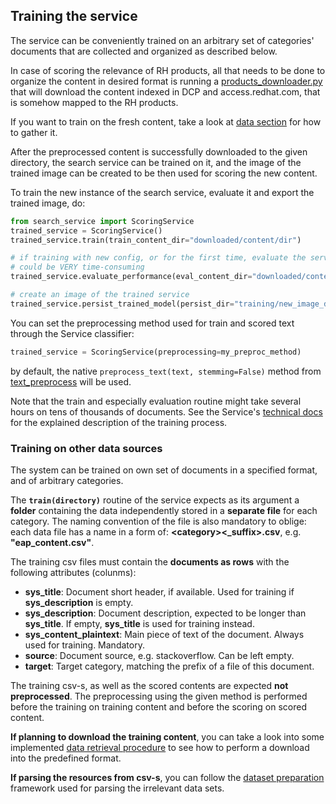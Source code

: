 ## Training the service
The service can be conveniently trained on an arbitrary set of categories' documents that are collected and organized as described below.

In case of scoring the relevance of RH products, all that needs to be done to organize the content in desired format is running a 
[products_downloader.py](https://github.com/searchisko/project-classifier-poc/tree/master/data/products_downloader.py)
that will download the content indexed in DCP and access.redhat.com, that is somehow mapped to the RH products.

If you want to train on the fresh content, take a look at 
[data section](https://github.com/searchisko/project-classifier-poc/tree/master/data) 
for how to gather it.

After the preprocessed content is successfully downloaded to the given directory,
the search service can be trained on it, and the image of the trained image can be created
to be then used for scoring the new content.

To train the new instance of the search service, evaluate it and export the trained image, do:

```python
from search_service import ScoringService
trained_service = ScoringService()
trained_service.train(train_content_dir="downloaded/content/dir")

# if training with new config, or for the first time, evaluate the service performance
# could be VERY time-consuming
trained_service.evaluate_performance(eval_content_dir="downloaded/content/dir")

# create an image of the trained service
trained_service.persist_trained_model(persist_dir="training/new_image_dir")
```

You can set the preprocessing method used for train and scored text through the Service classifier:
```python
trained_service = ScoringService(preprocessing=my_preproc_method)
```
by default, the native ``preprocess_text(text, stemming=False)`` method from 
[text_preprocess](https://github.com/searchisko/project-classifier-poc/tree/master/deployable/search_service/dependencies/text_preprocess.py)
will be used.

Note that the train and especially evaluation routine might take several hours on tens of thousands of documents.
See the Service's [technical docs](https://github.com/searchisko/project-classifier-poc/tree/master/deployable/search_service/technical_docs) 
for the explained description of the training process.

### Training on other data sources
The system can be trained on own set of documents in a specified format, and of arbitrary categories.

The **``train(directory)``** routine of the service expects as its argument 
a **folder** containing the data independently stored in a **separate file** for each category.
The naming convention of the file is also mandatory to oblige: each data file has a name in a form of:
**\<category\><_suffix>.csv**, e.g. **\"eap_content.csv\"**.

The training csv files must contain the **documents as rows** with the following attributes (colunms):
* **sys_title**: Document short header, if available. Used for training if **sys_description** is empty.
* **sys_description**: Document description, expected to be longer than **sys_title**. 
If empty, **sys_title** is used for training instead.
* **sys_content_plaintext**: Main piece of text of the document. Always used for training. Mandatory.
* **source**: Document source, e.g. stackoverflow. Can be left empty.
* **target**: Target category, matching the prefix of a file of this document.

The training csv-s, as well as the scored contents are expected **not preprocessed**. 
The preprocessing using the given method is performed before the training on training content and
before the scoring on scored content.

**If planning to download the training content**, you can take a look into some implemented 
[data retrieval procedure](https://github.com/searchisko/project-classifier-poc/tree/master/data/searchisko_requestor.py)
to see how to perform a download into the predefined format.

**If parsing the resources from csv-s**, you can follow the 
[dataset preparation](https://github.com/searchisko/project-classifier-poc/tree/master/analyses/lab/dataset_preparation.ipynb) 
framework used for parsing the irrelevant data sets.
